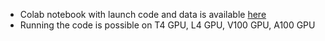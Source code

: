- Colab notebook with launch code and data is available [here](https://drive.google.com/drive/folders/1WMy4qfnsPAonnbVaxHyKBETKinGBXhoM?usp=sharing)
- Running the code is possible on T4 GPU, L4 GPU, V100 GPU, A100 GPU
